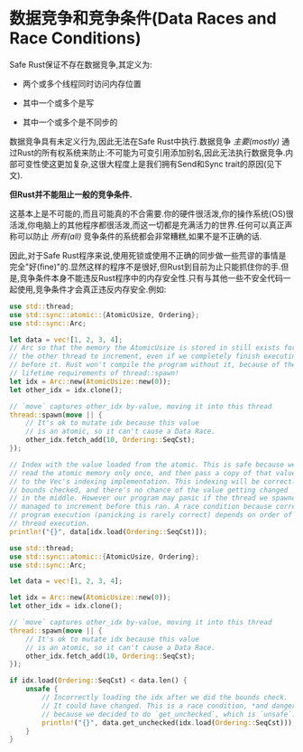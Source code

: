 # 数据竞争和竞争条件(Data Races and Race Conditions)

Safe Rust保证不存在数据竞争,其定义为:

- 两个或多个线程同时访问内存位置

- 其中一个或多个是写

- 其中一个或多个是不同步的

数据竞争具有未定义行为,因此无法在Safe Rust中执行.数据竞争 *主要(mostly)* 通过Rust的所有权系统来防止:不可能为可变引用添加别名,因此无法执行数据竞争.内部可变性使这更加复杂,这很大程度上是我们拥有Send和Sync trait的原因(见下文).

**但Rust并不能阻止一般的竞争条件.**

这基本上是不可能的,而且可能真的不合需要.你的硬件很活泼,你的操作系统(OS)很活泼,你电脑上的其他程序都很活泼,而这一切都是充满活力的世界.任何可以真正声称可以防止 *所有(all)* 竞争条件的系统都会非常糟糕,如果不是不正确的话.

因此,对于Safe Rust程序来说,使用死锁或使用不正确的同步做一些荒谬的事情是完全"好(fine)"的.显然这样的程序不是很好,但Rust到目前为止只能抓住你的手.但是,竞争条件本身不能违反Rust程序中的内存安全性.只有与其他一些不安全代码一起使用,竞争条件才会真正违反内存安全.例如:

```Rust
use std::thread;
use std::sync::atomic::{AtomicUsize, Ordering};
use std::sync::Arc;

let data = vec![1, 2, 3, 4];
// Arc so that the memory the AtomicUsize is stored in still exists for
// the other thread to increment, even if we completely finish executing
// before it. Rust won't compile the program without it, because of the
// lifetime requirements of thread::spawn!
let idx = Arc::new(AtomicUsize::new(0));
let other_idx = idx.clone();

// `move` captures other_idx by-value, moving it into this thread
thread::spawn(move || {
    // It's ok to mutate idx because this value
    // is an atomic, so it can't cause a Data Race.
    other_idx.fetch_add(10, Ordering::SeqCst);
});

// Index with the value loaded from the atomic. This is safe because we
// read the atomic memory only once, and then pass a copy of that value
// to the Vec's indexing implementation. This indexing will be correctly
// bounds checked, and there's no chance of the value getting changed
// in the middle. However our program may panic if the thread we spawned
// managed to increment before this ran. A race condition because correct
// program execution (panicking is rarely correct) depends on order of
// thread execution.
println!("{}", data[idx.load(Ordering::SeqCst)]);

use std::thread;
use std::sync::atomic::{AtomicUsize, Ordering};
use std::sync::Arc;

let data = vec![1, 2, 3, 4];

let idx = Arc::new(AtomicUsize::new(0));
let other_idx = idx.clone();

// `move` captures other_idx by-value, moving it into this thread
thread::spawn(move || {
    // It's ok to mutate idx because this value
    // is an atomic, so it can't cause a Data Race.
    other_idx.fetch_add(10, Ordering::SeqCst);
});

if idx.load(Ordering::SeqCst) < data.len() {
    unsafe {
        // Incorrectly loading the idx after we did the bounds check.
        // It could have changed. This is a race condition, *and dangerous*
        // because we decided to do `get_unchecked`, which is `unsafe`.
        println!("{}", data.get_unchecked(idx.load(Ordering::SeqCst)));
    }
}
```
